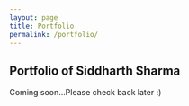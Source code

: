 ```yaml
---
layout: page
title: Portfolio
permalink: /portfolio/
---
```


## Portfolio of Siddharth Sharma

Coming soon...Please check back later :)
